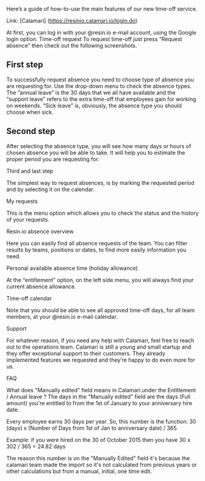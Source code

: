 Here’s a guide of how-to-use the main features of our new time-off service.

Link: [Calamari] (https://resinio.calamari.io/login.do)

At first, you can log in with your @resin.io e-mail account, using the Google login option.
Time-off request
To request time-off just press “Request absence” then check out the following screenshots.

## First step

To successfully request absence you need to choose type of absence you are requesting for. 
Use the drop-down menu to check the absence types. The “annual leave” is the 30 days that we all have available and the “support leave” refers to the extra time-off that employees gain for working on weekends. “Sick leave” is, obviously, the absence type you should choose when sick.

## Second step

After selecting the absence type, you will see how many days or hours of chosen absence you will be able to take. It will help you to estimate the proper period you are requesting for.

Third and last step

The simplest way to request absences, is by marking the requested period and by selecting it on the calendar. 

My requests

This is the menu option which allows you to check the status and the history of your requests.

Resin.io absence overview

Here you can easily find all absence requests of the team. You can filter results by teams, positions or dates, to find more easily information you need.

Personal available absence time (holiday allowance)

At the “entitlement” option, on the left side menu, you will always find your current absence allowance. 

Time-off calendar

Note that you should be able to see all approved time-off days, for all team members, at your @resin.io e-mail calendar.

Support

For whatever reason, if you need any help with Calamari, feel free to reach out to the operations team. Calamari is still a young and small startup and they offer exceptional support to their customers. They already implemented features we requested and they’re happy to do even more for us.

FAQ

What does "Manually edited" field means in Calamari under the Entitlement / Annual leave ?
The days in the "Manually edited" field are the days (Full amount) you're entitled to from the 1st of January to your anniversary hire date.

Every employee earns 30 days per year.
So, this number is the function: 
30 (days) x (Number of Days from 1st of Jan to anniversary date) / 365.

Example: if you were hired on the 30 of October 2015 then you have
30 x 302 / 365 = 24.82 days

The reason this number is on the "Manually Edited" field it's because the calamari team made the import so it's not calculated from previous years or other calculations but from a manual, initial, one time edit.
